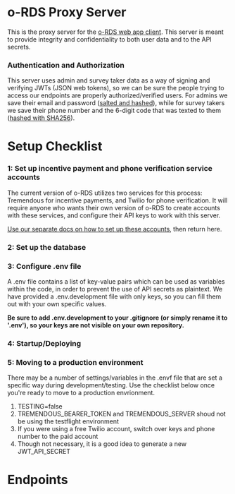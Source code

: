 # o-RDS Proxy Server

This is the proxy server for the [o-RDS web app client](https://github.com/o-RDS/o-rds-web-app). This server is meant to provide integrity and confidentiality to both user data and to the API secrets. 


### Authentication and Authorization
This server uses admin and survey taker data as a way of signing and verifying JWTs (JSON web tokens), so we can be sure the people trying to access our endpoints are properly authorized/verified users. For admins we save their email and password ([salted and hashed](./controllers/admin.auth.controller.js)), while for survey takers we save their phone number and the 6-digit code that was texted to them ([hashed with SHA256](./controllers//survey.auth.controller.js)).


# Setup Checklist

### 1: Set up incentive payment and phone verification service accounts
The current version of o-RDS utilizes two services for this process: Tremendous for incentive payments, and Twilio for phone verification. It will require anyone who wants their own version of o-RDS to create accounts with these services, and configure their API keys to work with this server. 

[Use our separate docs on how to set up these accounts](./routes), then return here. 

### 2: Set up the database 


### 3: Configure .env file
A .env file contains a list of key-value pairs which can be used as variables within the code, in order to prevent the use of API secrets as plaintext. We have provided a .env.development file with only keys, so you can fill them out with your own specific values.

**Be sure to add .env.development to your .gitignore (or simply rename it to '.env'), so your keys are not visible on your own repository.**

### 4: Startup/Deploying


### 5: Moving to a production environment
There may be a number of settings/variables in the .envf file that are set a specific way during development/testing. Use the checklist below once you're ready to move to a production envrionment. 

1. TESTING=false
2. TREMENDOUS_BEARER_TOKEN and TREMENDOUS_SERVER shoud not be using the testflight environment
3. If you were using a free Twilio account, switch over keys and phone number to the paid account
4. Though not necessary, it is a good idea to generate a new JWT_API_SECRET

[comment]: <> (This will be where we can link to the OpenAPI spec document)
# Endpoints
